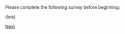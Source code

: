 Please complete the following survey before beginning:

(link)

[Next](https://dorsadanesh.github.io/RisingTides-Sink-or-Swim/choose-character.html)
